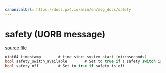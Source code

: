 ```yaml
---
canonicalUrl: https://docs.px4.io/main/en/msg_docs/safety
---
```


# safety (UORB message)



[source file](https://github.com/PX4/PX4-Autopilot/blob/release/1.13/msg/safety.msg)

```c
uint64 timestamp		# time since system start (microseconds)
bool safety_switch_available		# Set to true if a safety switch is connected
bool safety_off			# Set to true if safety is off

```

